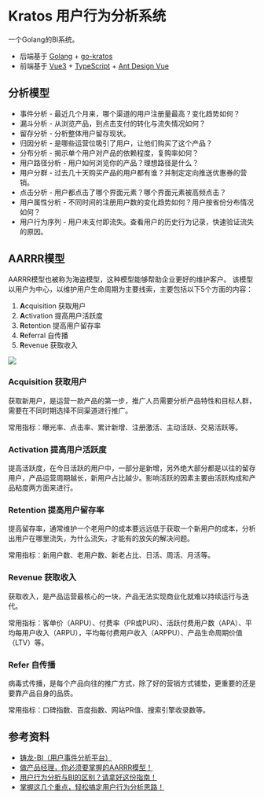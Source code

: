 # Kratos 用户行为分析系统

一个Golang的BI系统。

- 后端基于 [Golang](https://go.dev/) + [go-kratos](https://go-kratos.dev/)
- 前端基于 [Vue3](https://vue3js.cn/) + [TypeScript](https://www.typescriptlang.org/) + [Ant Design Vue](https://antdv.com/components/overview)

## 分析模型

- 事件分析 - 最近几个月来，哪个渠道的用户注册量最高？变化趋势如何？
- 漏斗分析 - 从浏览产品，到点击支付的转化与流失情况如何？
- 留存分析 - 分析整体用户留存现状。
- 归因分析 - 是哪些运营位吸引了用户，让他们购买了这个产品？
- 分布分析 - 揭示单个用户对产品的依赖程度，复购率如何？
- 用户路径分析 - 用户如何浏览你的产品？理想路径是什么？
- 用户分群 - 过去几十天购买产品的用户都有谁？并制定定向推送优惠券的营销。
- 点击分析 - 用户都点击了哪个界面元素？哪个界面元素被高频点击？
- 用户属性分析 - 不同时间的注册用户数的变化趋势如何？用户按省份分布情况如何？
- 用户行为序列 - 用户未支付即流失。查看用户的历史行为记录，快速验证流失的原因。

## AARRR模型

AARRR模型也被称为海盗模型，这种模型能够帮助企业更好的维护客户。 该模型以用户为中心，以维护用户生命周期为主要线索，主要包括以下5个方面的内容：

1. **A**cquisition 获取用户
2. **A**ctivation 提高用户活跃度
3. **R**etention 提高用户留存率
4. **R**eferral 自传播
5. **R**evenue 获取收入

![](https://image.woshipm.com/wp-files/2022/05/WzvBO0iaLIGBXXqS9E6m.png)

### **Acquisition 获取用户**

获取新用户，是运营一款产品的第一步，推广人员需要分析产品特性和目标人群，需要在不同时期选择不同渠道进行推广。

常用指标：曝光率、点击率、累计新增、注册激活、主动活跃、交易活跃等。

### **Activation 提高用户活跃度**

提高活跃度，在今日活跃的用户中，一部分是新增，另外绝大部分都是以往的留存用户，产品运营周期越长，新用户占比越少。影响活跃的因素主要由活跃构成和产品粘度两方面来进行。

### **Retention 提高用户留存率**

提高留存率，通常维护一个老用户的成本要远远低于获取一个新用户的成本，分析出用户在哪里流失，为什么流失，才能有的放矢的解决问题。

常用指标：新用户数、老用户数、新老占比、日活、周活、月活等。

### **Revenue 获取收入**

获取收入，是产品运营最核心的一块，产品无法实现商业化就难以持续运行与迭代。

常用指标：客单价（ARPU）、付费率（PR或PUR）、活跃付费用户数（APA）、平均每用户收入（ARPU），平均每付费用户收入（ARPPU）、产品生命周期价值（LTV）等。

### **Refer 自传播**

病毒式传播，是每个产品向往的推广方式，除了好的营销方式铺垫，更重要的还是要靠产品自身的品质。

常用指标：口碑指数、百度指数、网站PR值、搜索引擎收录数等。


## 参考资料

- [铸龙-BI（用户事件分析平台）](https://www.yuque.com/jianghurenchenggolang/oehqme/hen7qy#JFdyf)
- [做产品经理，你必须要掌握的AARRR模型！](https://www.woshipm.com/operate/5460612.html)
- [用户行为分析与BI的区别？请拿好这份指南！](https://www.niutoushe.com/54408)
- [掌握这几个重点，轻松搞定用户行为分析思路！](https://www.fanruan.com/bw/zwoz)
